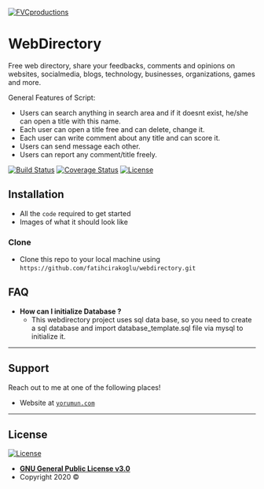<a href="http://yorumun.com"><img src="https://yorumun.com/img/aboutustitle.jpg?v=3&s=200" title="FVCproductions" alt="FVCproductions"></a>

# WebDirectory

Free web directory, share your feedbacks, comments and opinions on websites, socialmedia, blogs, technology, businesses, organizations, games and more.

General Features of Script: 
- Users can search anything in search area and if it doesnt exist, he/she can open a title with this name.
- Each user can open a title free and can delete, change it. 
- Each user can write comment about any title and can score it. 
- Users can send message each other.
- Users can report any comment/title freely.

[![Build Status](http://img.shields.io/travis/badges/badgerbadgerbadger.svg?style=flat-square)](https://travis-ci.org/badges/badgerbadgerbadger)  [![Coverage Status](http://img.shields.io/coveralls/badges/badgerbadgerbadger.svg?style=flat-square)](https://coveralls.io/r/badges/badgerbadgerbadger)  [![License](http://img.shields.io/:license-mit-blue.svg?style=flat-square)](http://badges.mit-license.org) 

## Installation

- All the `code` required to get started
- Images of what it should look like

### Clone

- Clone this repo to your local machine using `https://github.com/fatihcirakoglu/webdirectory.git`

## FAQ

- **How can I initialize Database ?**
    - This webdirectory project uses sql data base, so you need to create a sql database and import database_template.sql file via mysql to initialize it.

---

## Support

Reach out to me at one of the following places!

- Website at <a href="http://yorumun.com" target="_blank">`yorumun.com`</a>

---

## License

[![License](http://img.shields.io/:license-mit-blue.svg?style=flat-square)](http://badges.mit-license.org)

- **[GNU General Public License v3.0](https://opensource.org/licenses/gpl-license)**
- Copyright 2020 © 
